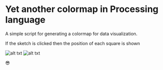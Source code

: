 # Yet another colormap in Processing language

A simple script for generating a colormap for data visualization.

If the sketch is clicked then the position of each square is shown

![alt txt](https://github.com/dzalf/Processing-Codes/blob/master/colormap.png)
![alt txt](https://github.com/dzalf/Processing-Codes/blob/master/colormap-numbers.png)


:sunglasses:
